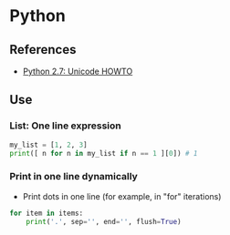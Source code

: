# Python

## References

* [Python 2.7: Unicode HOWTO](https://docs.python.org/2.7/howto/unicode.html)

## Use

### List: One line expression

```python
my_list = [1, 2, 3]
print([ n for n in my_list if n == 1 ][0]) # 1
```

### Print in one line dynamically

- Print dots in one line (for example, in "for" iterations)

```python
for item in items:
    print('.', sep='', end='', flush=True)
```
